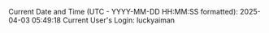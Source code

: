 Current Date and Time (UTC - YYYY-MM-DD HH:MM:SS formatted): 2025-04-03 05:49:18
Current User's Login: luckyaiman
